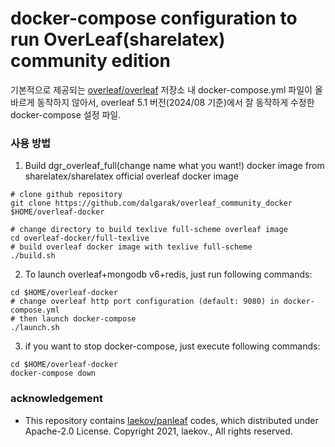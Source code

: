 # docker-compose configuration to run OverLeaf(sharelatex) community edition

기본적으로 제공되는 [overleaf/overleaf](https://github.com/overleaf/overleaf) 저장소 내 docker-compose.yml 파일이 올바르게 동작하지 않아서, overleaf 5.1 버전(2024/08 기준)에서 잘 동작하게 수정한 docker-compose 설정 파일.

### 사용 방법
1. Build dgr_overleaf_full(change name what you want!) docker image from sharelatex/sharelatex official overleaf docker image
```
# clone github repository
git clone https://github.com/dalgarak/overleaf_community_docker $HOME/overleaf-docker

# change directory to build texlive full-scheme overleaf image
cd overleaf-docker/full-texlive
# build overleaf docker image with texlive full-scheme
./build.sh
```

2. To launch overleaf+mongodb v6+redis, just run following commands:
```
cd $HOME/overleaf-docker
# change overleaf http port configuration (default: 9080) in docker-compose.yml
# then launch docker-compose
./launch.sh
```

3. if you want to stop docker-compose, just execute following commands:
```
cd $HOME/overleaf-docker
docker-compose down
```

### acknowledgement
 * This repository contains [laekov/panleaf](https://github.com/laekov/panleaf) codes, which distributed under Apache-2.0 License. Copyright 2021, laekov., All rights reserved.
